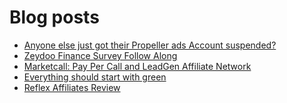 # Blog posts
<!-- BLOG-POST-LIST:START -->
- [Anyone else just got their Propeller ads Account suspended?](https://afflift.com/f/threads/anyone-else-just-got-their-propeller-ads-account-suspended.10309/)
- [Zeydoo Finance Survey Follow Along](https://afflift.com/f/threads/zeydoo-finance-survey-follow-along.10174/)
- [Marketcall: Pay Per Call and LeadGen Affiliate Network](https://afflift.com/f/threads/marketcall-pay-per-call-and-leadgen-affiliate-network.5645/)
- [Everything should start with green](https://afflift.com/f/threads/everything-should-start-with-green.10253/)
- [Reflex Affiliates Review](https://afflift.com/f/threads/reflex-affiliates-review.10297/)
<!-- BLOG-POST-LIST:END -->
